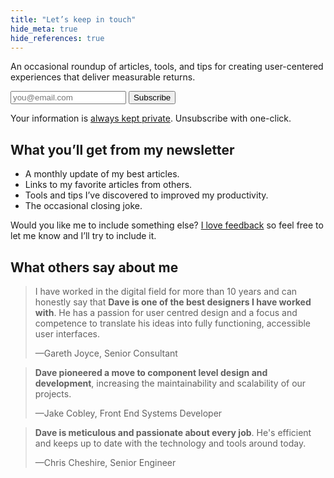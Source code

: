 ```yaml
---
title: "Let’s keep in touch"
hide_meta: true
hide_references: true
---
```


An occasional roundup of articles, tools, and tips for creating user-centered experiences that deliver measurable returns.

<form action="https://daveredfern.us10.list-manage.com/subscribe/post?u=5f28db666ed2fa394d4b32a3c&amp;id=595799564d" method="post" target="_blank" class="inline-form" novalidate>
    <label>
        <input type="email" value="" name="EMAIL" id="mce-EMAIL" required placeholder="you@email.com">
    </label>
    <div style="position: absolute; left: -5000px;" aria-hidden="true">
        <input type="text" name="b_2e436c3694ac9e00b18a8ada2_59f17af024" tabindex="-1" value="">
    </div>
    <button type="submit" value="Subscribe" name="subscribe" id="mc-embedded-subscribe" class="button">Subscribe</button>
</form>

Your information is [always kept private](/privacy/). Unsubscribe with one-click.

## What you’ll get from my newsletter

* A monthly update of my best articles.
* Links to my favorite articles from others.
* Tools and tips I’ve discovered to improved my productivity.
* The occasional closing joke.

Would you like me to include something else? [I love feedback](/feedback/) so feel free to let me know and I’ll try to include it.

## What others say about me

> I have worked in the digital field for more than 10 years and can honestly say that **Dave is one of the best designers I have worked with**. He has a passion for user centred design and a focus and competence to translate his ideas into fully functioning, accessible user interfaces.
> 
> —Gareth Joyce, Senior Consultant

> **Dave pioneered a move to component level design and development**, increasing the maintainability and scalability of our projects.
> 
> —Jake Cobley, Front End Systems Developer

> **Dave is meticulous and passionate about every job**. He's efficient and keeps up to date with the technology and tools around today.
> 
> —Chris Cheshire, Senior Engineer
